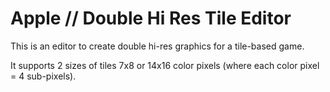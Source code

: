 # Apple // Double Hi Res Tile Editor

This is an editor to create double hi-res graphics for a tile-based game.

It supports 2 sizes of tiles 7x8 or 14x16 color pixels (where each color pixel = 4 sub-pixels).


